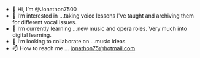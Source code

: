- 👋 Hi, I’m @Jonathon7500
- 👀 I’m interested in ...taking voice lessons I've taught and archiving them for different vocal issues.
- 🌱 I’m currently learning ...new music and opera roles. Very much into digital learning. 
- 💞️ I’m looking to collaborate on ...music ideas
- 📫 How to reach me ... jonathon75@hotmail.com

<!---
Jonathon7500/Jonathon7500 is a ✨ special ✨ repository because its `README.md` (this file) appears on your GitHub profile.
You can click the Preview link to take a look at your changes.
--->
